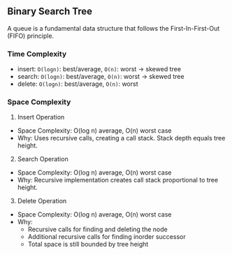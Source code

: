 ## Binary Search Tree
A queue is a fundamental data structure that follows the First-In-First-Out (FIFO) principle.

### Time Complexity
- insert: `O(logn)`: best/average, `O(n)`: worst -> skewed tree 
- search: `O(logn)`: best/average, `O(n)`: worst -> skewed tree 
- delete: `O(logn)`: best/average, `O(n)`: worst

### Space Complexity
1. Insert Operation
- Space Complexity: O(log n) average, O(n) worst case
- Why: Uses recursive calls, creating a call stack. Stack depth equals tree height.

2. Search Operation
- Space Complexity: O(log n) average, O(n) worst case
- Why: Recursive implementation creates call stack proportional to tree height.

3. Delete Operation
- Space Complexity: O(log n) average, O(n) worst case
- Why:
    - Recursive calls for finding and deleting the node
    - Additional recursive calls for finding inorder successor
    - Total space is still bounded by tree height
